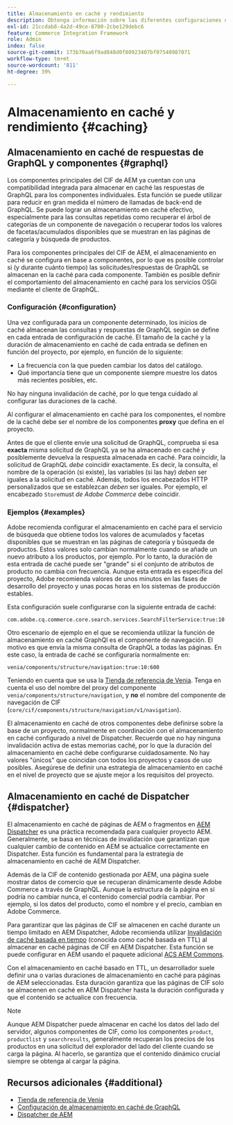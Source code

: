 ```yaml
---
title: Almacenamiento en caché y rendimiento
description: Obtenga información sobre las diferentes configuraciones disponibles para habilitar GraphQL y el almacenamiento en caché de contenido para optimizar el rendimiento de su implementación comercial.
exl-id: 21ccdab8-4a2d-49ce-8700-2cbe129debc6
feature: Commerce Integration Framework
role: Admin
index: false
source-git-commit: 173b70aa6f9ad848d0f80923407bf07540987071
workflow-type: tm+mt
source-wordcount: '811'
ht-degree: 39%

---
```


# Almacenamiento en caché y rendimiento {#caching}

## Almacenamiento en caché de respuestas de GraphQL y componentes {#graphql}

Los componentes principales del CIF de AEM ya cuentan con una compatibilidad integrada para almacenar en caché las respuestas de GraphQL para los componentes individuales. Esta función se puede utilizar para reducir en gran medida el número de llamadas de back-end de GraphQL. Se puede lograr un almacenamiento en caché efectivo, especialmente para las consultas repetidas como recuperar el árbol de categorías de un componente de navegación o recuperar todos los valores de facetas/acumulados disponibles que se muestran en las páginas de categoría y búsqueda de productos.

Para los componentes principales del CIF de AEM, el almacenamiento en caché se configura en base a componentes, por lo que es posible controlar si (y durante cuánto tiempo) las solicitudes/respuestas de GraphQL se almacenan en la caché para cada componente. También es posible definir el comportamiento del almacenamiento en caché para los servicios OSGi mediante el cliente de GraphQL.

### Configuración {#configuration}

Una vez configurada para un componente determinado, los inicios de caché almacenan las consultas y respuestas de GraphQL según se define en cada entrada de configuración de caché. El tamaño de la caché y la duración de almacenamiento en caché de cada entrada se definen en función del proyecto, por ejemplo, en función de lo siguiente:

* La frecuencia con la que pueden cambiar los datos del catálogo.
* Qué importancia tiene que un componente siempre muestre los datos más recientes posibles, etc.

No hay ninguna invalidación de caché, por lo que tenga cuidado al configurar las duraciones de la caché.

Al configurar el almacenamiento en caché para los componentes, el nombre de la caché debe ser el nombre de los componentes **proxy** que defina en el proyecto.

Antes de que el cliente envíe una solicitud de GraphQL, comprueba si esa **exacta** misma solicitud de GraphQL ya se ha almacenado en caché y posiblemente devuelva la respuesta almacenada en caché. Para coincidir, la solicitud de GraphQL _debe_ coincidir exactamente. Es decir, la consulta, el nombre de la operación (si existe), las variables (si las hay) _deben_ ser iguales a la solicitud en caché. Además, todos los encabezados HTTP personalizados que se establezcan _deben_ ser iguales. Por ejemplo, el encabezado `Store`must _de Adobe Commerce_ debe coincidir.

### Ejemplos {#examples}

Adobe recomienda configurar el almacenamiento en caché para el servicio de búsqueda que obtiene todos los valores de acumulados y facetas disponibles que se muestran en las páginas de categoría y búsqueda de productos. Estos valores solo cambian normalmente cuando se añade un nuevo atributo a los productos, por ejemplo. Por lo tanto, la duración de esta entrada de caché puede ser &quot;grande&quot; si el conjunto de atributos de producto no cambia con frecuencia. Aunque esta entrada es específica del proyecto, Adobe recomienda valores de unos minutos en las fases de desarrollo del proyecto y unas pocas horas en los sistemas de producción estables.

Esta configuración suele configurarse con la siguiente entrada de caché:

```
com.adobe.cq.commerce.core.search.services.SearchFilterService:true:10:3600
```

Otro escenario de ejemplo en el que se recomienda utilizar la función de almacenamiento en caché GraphQl es el componente de navegación. El motivo es que envía la misma consulta de GraphQL a todas las páginas. En este caso, la entrada de caché se configuraría normalmente en:

```
venia/components/structure/navigation:true:10:600
```

Teniendo en cuenta que se usa la [Tienda de referencia de Venia](https://github.com/adobe/aem-cif-guides-venia). Tenga en cuenta el uso del nombre del proxy del componente `venia/components/structure/navigation`, y **no** el nombre del componente de navegación de CIF (`core/cif/components/structure/navigation/v1/navigation`).

El almacenamiento en caché de otros componentes debe definirse sobre la base de un proyecto, normalmente en coordinación con el almacenamiento en caché configurado a nivel de Dispatcher. Recuerde que no hay ninguna invalidación activa de estas memorias caché, por lo que la duración del almacenamiento en caché debe configurarse cuidadosamente. No hay valores &quot;únicos&quot; que coincidan con todos los proyectos y casos de uso posibles. Asegúrese de definir una estrategia de almacenamiento en caché en el nivel de proyecto que se ajuste mejor a los requisitos del proyecto.

## Almacenamiento en caché de Dispatcher {#dispatcher}

El almacenamiento en caché de páginas de AEM o fragmentos en [AEM Dispatcher](https://experienceleague.adobe.com/docs/experience-manager-dispatcher/using/dispatcher.html?lang=es) es una práctica recomendada para cualquier proyecto AEM. Generalmente, se basa en técnicas de invalidación que garantizan que cualquier cambio de contenido en AEM se actualice correctamente en Dispatcher. Esta función es fundamental para la estrategia de almacenamiento en caché de AEM Dispatcher.

Además de la CIF de contenido gestionada por AEM, una página suele mostrar datos de comercio que se recuperan dinámicamente desde Adobe Commerce a través de GraphQL. Aunque la estructura de la página en sí podría no cambiar nunca, el contenido comercial podría cambiar. Por ejemplo, si los datos del producto, como el nombre y el precio, cambian en Adobe Commerce.

Para garantizar que las páginas de CIF se almacenen en caché durante un tiempo limitado en AEM Dispatcher, Adobe recomienda utilizar [Invalidación de caché basada en tiempo](https://experienceleague.adobe.com/docs/experience-manager-dispatcher/using/configuring/dispatcher-configuration.html#configuring-time-based-cache-invalidation-enablettl) (conocida como caché basada en TTL) al almacenar en caché páginas de CIF en AEM Dispatcher. Esta función se puede configurar en AEM usando el paquete adicional [ACS AEM Commons](https://adobe-consulting-services.github.io/acs-aem-commons/).

Con el almacenamiento en caché basado en TTL, un desarrollador suele definir una o varias duraciones de almacenamiento en caché para páginas de AEM seleccionadas. Esta duración garantiza que las páginas de CIF solo se almacenen en caché en AEM Dispatcher hasta la duración configurada y que el contenido se actualice con frecuencia.

>[!NOTE]
>
>Aunque AEM Dispatcher puede almacenar en caché los datos del lado del servidor, algunos componentes de CIF, como los componentes `product`, `productlist` y `searchresults`, generalmente recuperan los precios de los productos en una solicitud del explorador del lado del cliente cuando se carga la página. Al hacerlo, se garantiza que el contenido dinámico crucial siempre se obtenga al cargar la página.

## Recursos adicionales {#additional}

* [Tienda de referencia de Venia](https://github.com/adobe/aem-cif-guides-venia)
* [Configuración de almacenamiento en caché de GraphQL](https://github.com/adobe/commerce-cif-graphql-client#caching)
* [Dispatcher de AEM](https://experienceleague.adobe.com/docs/experience-manager-dispatcher/using/dispatcher.html?lang=es)
